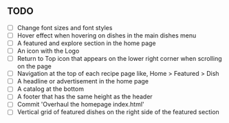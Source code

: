 ## TODO

- [ ] Change font sizes and font styles
- [ ] Hover effect when hovering on dishes in the main dishes menu
- [ ] A featured and explore section in the home page
- [ ] An icon with the Logo
- [ ] Return to Top icon that appears on the lower right corner when scrolling on the page
- [ ] Navigation at the top of each recipe page like, Home > Featured > Dish
- [ ] A headline or advertisement in the home page
- [ ] A catalog at the bottom
- [ ] A footer that has the same height as the header
- [ ] Commit 'Overhaul the homepage index.html'
- [ ] Vertical grid of featured dishes on the right side of the featured section